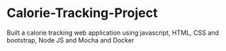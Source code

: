 # Calorie-Tracking-Project
Built a calorie tracking web application using javascript, HTML, CSS and bootstrap, Node JS and Mocha and Docker